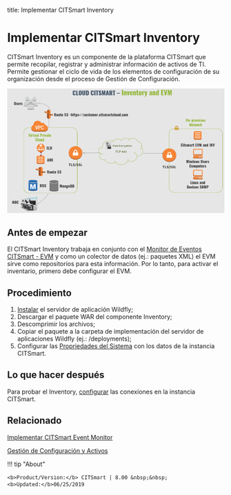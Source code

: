 
title: Implementar CITSmart Inventory

# Implementar CITSmart Inventory

CITSmart Inventory es un componente de la plataforma CITSmart que permite recopilar, registrar y administrar información de activos de TI. Permite gestionar el ciclo de vida de los elementos de configuración de su organización desde el proceso de Gestión de Configuración.

![Arquitectura CITSmart EVM y INV](images/cloud-arch-inv-evm.png)

Antes de empezar
-------------

El CITSmart Inventory trabaja en conjunto con el [Monitor de Eventos CITSmart - EVM][1] y como un colector de datos (ej.: paquetes XML) el EVM sirve como repositorios para esta información. Por lo tanto, para activar el inventario, primero debe configurar el EVM.  


## Procedimiento


1. [Instalar][2] el servidor de aplicación Wildfly;
2. Descargar el paquete WAR del componente Inventory;
3. Descomprimir los archivos;  
4. Copiar el paquete a la carpeta de implementación del servidor de aplicaciones Wildfly (ej.: /deployments);  
5. Configurar las [Propriedades del Sistema][3] con los datos de la instancia CITSmart.

## Lo que hacer después

Para probar el Inventory, [configurar][4] las conexiones en la instancia CITSmart.

## Relacionado

[Implementar CITSmart Event Monitor][5]

[Gestión de Configuración y Activos][6]


!!! tip "About"

    <b>Product/Version:</b> CITSmart | 8.00 &nbsp;&nbsp;
    <b>Updated:</b>06/25/2019

[1]:/es-es/citsmart-platform-8/additional-features/add-ons/event-monitor.html
[2]:/es-es/citsmart-platform-8/get-started/installation-and-upgrade/perform-installation.html
[3]:/es-es/citsmart-platform-8/get-started/installation-and-upgrade/perform-installation.html#configuracao-do-system-properties
[4]:/es-es/citsmart-platform-8/processes/event/configuration/set-inventory-connection.html
[5]:/es-es/citsmart-platform-8/additional-features/add-ons/event-monitor.html
[6]:/es-es/citsmart-platform-8/processes/configuration/overview.html
